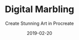 ---
title: "Digital Marbling"
subtitle: "Create Stunning Art in Procreate"
description: "This class is all about digital marbling and how to create beautiful abstract pieces of art. The class covers my favourite tools and techniques, and I show you everything – from the basics all the way to how to finish a piece in style."
external_url: https://heyrich.net/digital-marbling
date: 2019-02-20
image: "img/digital-marbling-thumb.jpg"
background_color: "#111111"
categories: ['Illustration', 'Art']
tags: ['Abstract', 'iPad', 'Procreate']
priority: 8
popular: true
type: ['Course']
---